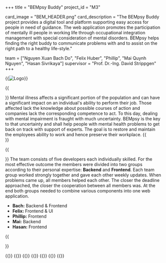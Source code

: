 +++
title = "BEMpsy Buddy"
project_id = "M3"

card_image = "BEM_HEADER.png"
card_description = "The BEMpsy Buddy project provides a digital tool and platform supporting easy access for people in need of guidance. The web application promotes the participation of mentally ill people in working life through occupational integration management with special consideration of mental disorders. BEMpsy helps finding the right buddy to communicate problems with and to assist on the right path to a healthy life-style." 


team = ["Nguyen Xuan Bach Do", "Felix Huber", "Phillip", "Mai Quynh Nguyen", "Hasan Sivrikaya"]
supervisor = "Prof. Dr.-Ing. David Strippgen"
+++

{{<image src="header.png" alt="Logo" >}}

{{<section title="🎯 Our Goal">}}
Mental illness affects a significant portion of the population and can have a significant impact on an individual's ability to perform their job. Those affected lack the knowledge about possible courses of action and companies lack the corresponding competence to act. To this day, dealing with mental impairment is fraught with much uncertainty.
BEMpsy is the key to that uncertainty and shall help people with mental health problems to get back on track with support of experts. The goal is to restore and maintain the employees ability to work and hence preserve their workplace.
{{</section>}}

{{<section title="💻 The Team">}}
The team consists of five developers each individually skilled. For the most effective outcome the members were divided into two groups according to their personal expertise: **Backend** and **Frontend**. Each team group worked strongly together and gave each other weekly updates. When problems came up, all members helped each other. The closer the deadline approached, the closer the cooperation between all members was. At the end both groups needed to combine various components into one web application.

- **Bach:** Backend & Frontend
- **Felix:** Frontend & UI
- **Phillip:** Frontend
- **Mai:** Backend
- **Hasan:** Frontend


{{</section>}}

{{<gallery>}}
{{<team-member image="placeholder.png" name="Nguyen Xuan Bach Do">}}
{{<team-member image="placeholder.png" name="Felix Huber">}}
{{<team-member image="placeholder.png" name="Phillip">}}
{{<team-member image="placeholder.png" name="Mai Quynh Nguyen">}}
{{<team-member image="placeholder.png" name="Hasan Sivrikaya">}}
{{</gallery>}}